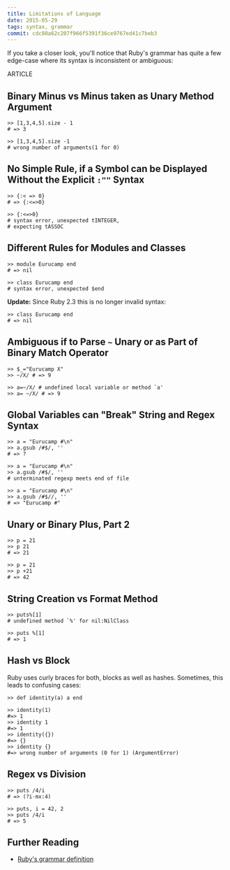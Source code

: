 ```yaml
---
title: Limitations of Language
date: 2015-05-29
tags: syntax, grammar
commit: cdc80a62c207f966f5391f36ce9767ed41c7beb3
---
```


If you take a closer look, you'll notice that Ruby's grammar has quite a few edge-case where its syntax is inconsistent or ambiguous:

ARTICLE

## Binary Minus vs Minus taken as Unary Method Argument

    >> [1,3,4,5].size - 1
    # => 3

    >> [1,3,4,5].size -1
    # wrong number of arguments(1 for 0)

## No Simple Rule, if a Symbol can be Displayed Without the Explicit `:""` Syntax

    >> {:< => 0}
    # => {:<=>0}

    >> {:<=>0}
    # syntax error, unexpected tINTEGER,
    # expecting tASSOC

## Different Rules for Modules and Classes

    >> module Eurucamp end
    # => nil

    >> class Eurucamp end
    # syntax error, unexpected $end

**Update:** Since Ruby 2.3 this is no longer invalid syntax:

    >> class Eurucamp end
    # => nil

## Ambiguous if to Parse `~` Unary or as Part of Binary Match Operator

    >> $_="Eurucamp X"
    >> ~/X/ # => 9

    >> a=~/X/ # undefined local variable or method `a'
    >> a= ~/X/ # => 9

## Global Variables can "Break" String and Regex Syntax

    >> a = "Eurucamp #\n"
    >> a.gsub /#$/, ''
    # => ?

    >> a = "Eurucamp #\n"
    >> a.gsub /#$/, ''
    # unterminated regexp meets end of file

    >> a = "Eurucamp #\n"
    >> a.gsub /#$//, ''
    # => "Eurucamp #"

## Unary or Binary Plus, Part 2

    >> p = 21
    >> p 21
    # => 21

    >> p = 21
    >> p +21
    # => 42

## String Creation vs Format Method

    >> puts%[1]
    # undefined method `%' for nil:NilClass

    >> puts %[1]
    # => 1

## Hash vs Block

Ruby uses curly braces for both, blocks as well as hashes. Sometimes, this leads to confusing cases:

    >> def identity(a) a end

    >> identity(1)
    #=> 1
    >> identity 1
    #=> 1
    >> identity({})
    #=> {}
    >> identity {}
    #=> wrong number of arguments (0 for 1) (ArgumentError)

## Regex vs Division

    >> puts /4/i
    # => (?i-mx:4)

    >> puts, i = 42, 2
    >> puts /4/i
    # => 5

## Further Reading

- [Ruby's grammar definition](https://github.com/ruby/ruby/blob/trunk/parse.y)
